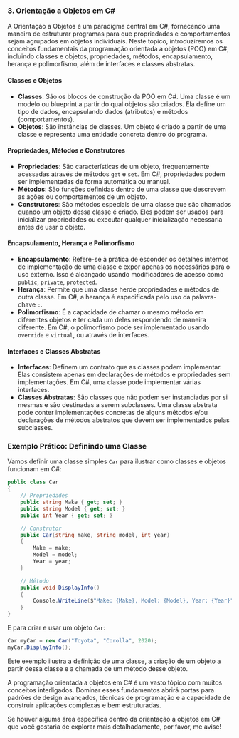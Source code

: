 ### 3. Orientação a Objetos em C#

A Orientação a Objetos é um paradigma central em C#, fornecendo uma maneira de estruturar programas para que propriedades e comportamentos sejam agrupados em objetos individuais. Neste tópico, introduziremos os conceitos fundamentais da programação orientada a objetos (POO) em C#, incluindo classes e objetos, propriedades, métodos, encapsulamento, herança e polimorfismo, além de interfaces e classes abstratas.

#### Classes e Objetos

- **Classes**: São os blocos de construção da POO em C#. Uma classe é um modelo ou blueprint a partir do qual objetos são criados. Ela define um tipo de dados, encapsulando dados (atributos) e métodos (comportamentos).
- **Objetos**: São instâncias de classes. Um objeto é criado a partir de uma classe e representa uma entidade concreta dentro do programa.

#### Propriedades, Métodos e Construtores

- **Propriedades**: São características de um objeto, frequentemente acessadas através de métodos `get` e `set`. Em C#, propriedades podem ser implementadas de forma automática ou manual.
- **Métodos**: São funções definidas dentro de uma classe que descrevem as ações ou comportamentos de um objeto.
- **Construtores**: São métodos especiais de uma classe que são chamados quando um objeto dessa classe é criado. Eles podem ser usados para inicializar propriedades ou executar qualquer inicialização necessária antes de usar o objeto.

#### Encapsulamento, Herança e Polimorfismo

- **Encapsulamento**: Refere-se à prática de esconder os detalhes internos de implementação de uma classe e expor apenas os necessários para o uso externo. Isso é alcançado usando modificadores de acesso como `public`, `private`, `protected`.
- **Herança**: Permite que uma classe herde propriedades e métodos de outra classe. Em C#, a herança é especificada pelo uso da palavra-chave `:`.
- **Polimorfismo**: É a capacidade de chamar o mesmo método em diferentes objetos e ter cada um deles respondendo de maneira diferente. Em C#, o polimorfismo pode ser implementado usando `override` e `virtual`, ou através de interfaces.

#### Interfaces e Classes Abstratas

- **Interfaces**: Definem um contrato que as classes podem implementar. Elas consistem apenas em declarações de métodos e propriedades sem implementações. Em C#, uma classe pode implementar várias interfaces.
- **Classes Abstratas**: São classes que não podem ser instanciadas por si mesmas e são destinadas a serem subclasses. Uma classe abstrata pode conter implementações concretas de alguns métodos e/ou declarações de métodos abstratos que devem ser implementados pelas subclasses.

### Exemplo Prático: Definindo uma Classe

Vamos definir uma classe simples `Car` para ilustrar como classes e objetos funcionam em C#:

```csharp
public class Car
{
    // Propriedades
    public string Make { get; set; }
    public string Model { get; set; }
    public int Year { get; set; }

    // Construtor
    public Car(string make, string model, int year)
    {
        Make = make;
        Model = model;
        Year = year;
    }

    // Método
    public void DisplayInfo()
    {
        Console.WriteLine($"Make: {Make}, Model: {Model}, Year: {Year}");
    }
}
```

E para criar e usar um objeto `Car`:

```csharp
Car myCar = new Car("Toyota", "Corolla", 2020);
myCar.DisplayInfo();
```

Este exemplo ilustra a definição de uma classe, a criação de um objeto a partir dessa classe e a chamada de um método desse objeto.

A programação orientada a objetos em C# é um vasto tópico com muitos conceitos interligados. Dominar esses fundamentos abrirá portas para padrões de design avançados, técnicas de programação e a capacidade de construir aplicações complexas e bem estruturadas.

Se houver alguma área específica dentro da orientação a objetos em C# que você gostaria de explorar mais detalhadamente, por favor, me avise!